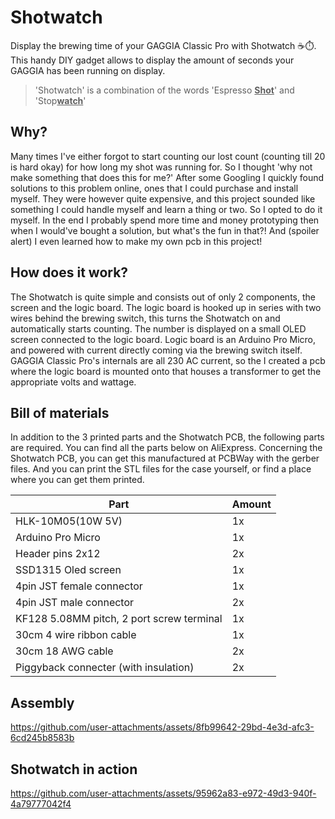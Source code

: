 # Shotwatch
Display the brewing time of your GAGGIA Classic Pro with Shotwatch ☕️⏱️. This handy DIY gadget allows to display the amount of seconds your GAGGIA has been running on display.
>'Shotwatch' is a combination of the words 'Espresso <ins>**Shot**</ins>' and 'Stop<ins>**watch**</ins>'

## Why?
Many times I've either forgot to start counting our lost count (counting till 20 is hard okay) for how long my shot was running for. So I thought 'why not make something that does this for me?' After some Googling I quickly found solutions to this problem online, ones that I could purchase and install myself. They were however quite expensive, and this project sounded like something I could handle myself and learn a thing or two. So I opted to do it myself. In the end I probably spend more time and money prototyping then when I would've bought a solution, but what's the fun in that?! And (spoiler alert) I even learned how to make my own pcb in this project!

## How does it work?
The Shotwatch is quite simple and consists out of only 2 components, the screen and the logic board. The logic board is hooked up in series with two wires behind the brewing switch, this turns the Shotwatch on and automatically starts counting. The number is displayed on a small OLED screen connected to the logic board. Logic board is an Arduino Pro Micro, and powered with current directly coming via the brewing switch itself. GAGGIA Classic Pro's internals are all 230 AC current, so the I created a pcb where the logic board is mounted onto that houses a transformer to get the appropriate volts and wattage.

## Bill of materials
In addition to the 3 printed parts and the Shotwatch PCB, the following parts are required. You can find all the parts below on AliExpress. Concerning the Shotwatch PCB, you can get this manufactured at PCBWay with the gerber files. And you can print the STL files for the case yourself, or find a place where you can get them printed.

|Part|Amount|
|----|------|
|HLK-10M05(10W 5V)|1x|
|Arduino Pro Micro|1x|
|Header pins 2x12|2x|
|SSD1315 Oled screen|1x|
|4pin JST female connector|1x|
|4pin JST male connector|2x|
|KF128 5.08MM pitch, 2 port screw terminal|1x|
|30cm 4 wire ribbon cable|1x|
|30cm 18 AWG cable|2x|
|Piggyback connecter (with insulation)|2x|

## Assembly
https://github.com/user-attachments/assets/8fb99642-29bd-4e3d-afc3-6cd245b8583b

## Shotwatch in action
https://github.com/user-attachments/assets/95962a83-e972-49d3-940f-4a79777042f4

